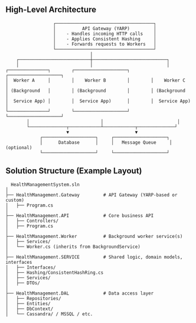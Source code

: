<h2>High-Level Architecture</h2>
                      
                      ┌─────────────────────────────────────┐
                      │          API Gateway (YARP)         │
                      │    - Handles incoming HTTP calls    │
                      │    - Applies Consistent Hashing     │
                      │    - Forwards requests to Workers   │
                      └─────────────────────────────────────┘
                                    │
        ┌───────────────────────────┼────────────────────────────┐
        │                           │                            │
    ┌───────────────┐        ┌────────────────────┐        ┌────────────────────┐
    │  Worker A     │        │    Worker B        │        │    Worker C        │
    │ (Background   │        │ (Background        │        │ (Background        │
    │  Service App) │        │  Service App)      │        │  Service App)      │
    └───────────────┘        └────────────────────┘        └────────────────────┘
            │                           │                            │
            └──────────────┬────────────┴────────────┬──────────────┘
                           ▼                         ▼
                 ┌────────────────────┐     ┌────────────────────┐
                 │      Database      │     │   Message Queue     │ (optional)
                 └────────────────────┘     └────────────────────┘
<h2>Solution Structure (Example Layout)</h2>

      HealthManagementSystem.sln
    │
    ├── HealthManagement.Gateway         # API Gateway (YARP-based or custom)
    │   ├── Program.cs
    │
    ├── HealthManagement.API             # Core business API
    │   ├── Controllers/
    │   ├── Program.cs
    │
    ├── HealthManagement.Worker          # Background worker service(s)
    │   ├── Services/
    │   └── Worker.cs (inherits from BackgroundService)
    │
    ├── HealthManagement.SERVICE         # Shared logic, domain models, interfaces
    │   ├── Interfaces/
    │   ├── Hashing/ConsistentHashRing.cs
    │   ├── Services/
    │   ├── DTOs/
    │
    ├── HealthManagement.DAL             # Data access layer
    │   ├── Repositories/
    │   ├── Entities/
    │   ├── DbContext/
    │   └── Cassandra/ / MSSQL / etc.
